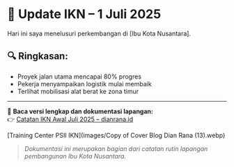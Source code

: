 # 📝 Update IKN – 1 Juli 2025

Hari ini saya menelusuri perkembangan di [Ibu Kota Nusantara].

## 🔍 Ringkasan:
- Proyek jalan utama mencapai 80% progres
- Pekerja menyampaikan logistik mulai membaik
- Terlihat mobilisasi alat berat ke zona timur

---

📖 **Baca versi lengkap dan dokumentasi lapangan:**  
👉 [Catatan IKN Awal Juli 2025 – dianrana.id](https://www.dianrana.id/2025/07/catatan-ikn-awal-juli-2025-menelusuri.html)

[Training Center PSII IKN](images/Copy of Cover Blog Dian Rana (13).webp)


> *Dokumentasi ini merupakan bagian dari catatan rutin lapangan pembangunan Ibu Kota Nusantara.*

